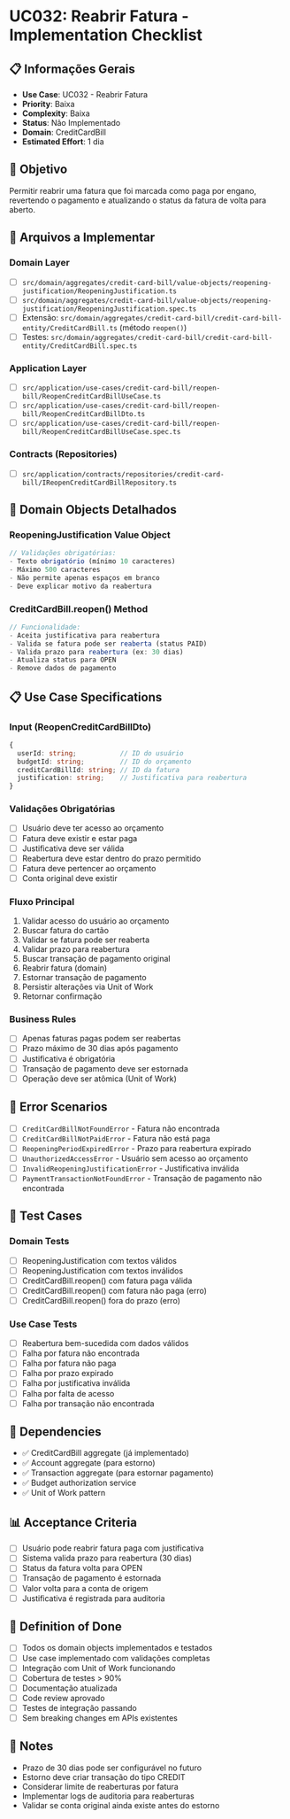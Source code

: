 # UC032: Reabrir Fatura - Implementation Checklist

## 📋 **Informações Gerais**
- **Use Case**: UC032 - Reabrir Fatura
- **Priority**: Baixa
- **Complexity**: Baixa
- **Status**: Não Implementado
- **Domain**: CreditCardBill
- **Estimated Effort**: 1 dia

## 🎯 **Objetivo**
Permitir reabrir uma fatura que foi marcada como paga por engano, revertendo o pagamento e atualizando o status da fatura de volta para aberto.

## 📁 **Arquivos a Implementar**

### **Domain Layer**
- [ ] `src/domain/aggregates/credit-card-bill/value-objects/reopening-justification/ReopeningJustification.ts`
- [ ] `src/domain/aggregates/credit-card-bill/value-objects/reopening-justification/ReopeningJustification.spec.ts`
- [ ] Extensão: `src/domain/aggregates/credit-card-bill/credit-card-bill-entity/CreditCardBill.ts` (método `reopen()`)
- [ ] Testes: `src/domain/aggregates/credit-card-bill/credit-card-bill-entity/CreditCardBill.spec.ts`

### **Application Layer**
- [ ] `src/application/use-cases/credit-card-bill/reopen-bill/ReopenCreditCardBillUseCase.ts`
- [ ] `src/application/use-cases/credit-card-bill/reopen-bill/ReopenCreditCardBillDto.ts`
- [ ] `src/application/use-cases/credit-card-bill/reopen-bill/ReopenCreditCardBillUseCase.spec.ts`

### **Contracts (Repositories)**
- [ ] `src/application/contracts/repositories/credit-card-bill/IReopenCreditCardBillRepository.ts`

## 🧱 **Domain Objects Detalhados**

### **ReopeningJustification Value Object**
```typescript
// Validações obrigatórias:
- Texto obrigatório (mínimo 10 caracteres)
- Máximo 500 caracteres
- Não permite apenas espaços em branco
- Deve explicar motivo da reabertura
```

### **CreditCardBill.reopen() Method**
```typescript
// Funcionalidade:
- Aceita justificativa para reabertura
- Valida se fatura pode ser reaberta (status PAID)
- Valida prazo para reabertura (ex: 30 dias)
- Atualiza status para OPEN
- Remove dados de pagamento
```

## 📋 **Use Case Specifications**

### **Input (ReopenCreditCardBillDto)**
```typescript
{
  userId: string;           // ID do usuário
  budgetId: string;         // ID do orçamento
  creditCardBillId: string; // ID da fatura
  justification: string;    // Justificativa para reabertura
}
```

### **Validações Obrigatórias**
- [ ] Usuário deve ter acesso ao orçamento
- [ ] Fatura deve existir e estar paga
- [ ] Justificativa deve ser válida
- [ ] Reabertura deve estar dentro do prazo permitido
- [ ] Fatura deve pertencer ao orçamento
- [ ] Conta original deve existir

### **Fluxo Principal**
1. Validar acesso do usuário ao orçamento
2. Buscar fatura do cartão
3. Validar se fatura pode ser reaberta
4. Validar prazo para reabertura
5. Buscar transação de pagamento original
6. Reabrir fatura (domain)
7. Estornar transação de pagamento
8. Persistir alterações via Unit of Work
10. Retornar confirmação

### **Business Rules**
- [ ] Apenas faturas pagas podem ser reabertas
- [ ] Prazo máximo de 30 dias após pagamento
- [ ] Justificativa é obrigatória
- [ ] Transação de pagamento deve ser estornada
- [ ] Operação deve ser atômica (Unit of Work)

## 🚫 **Error Scenarios**
- [ ] `CreditCardBillNotFoundError` - Fatura não encontrada
- [ ] `CreditCardBillNotPaidError` - Fatura não está paga
- [ ] `ReopeningPeriodExpiredError` - Prazo para reabertura expirado
- [ ] `UnauthorizedAccessError` - Usuário sem acesso ao orçamento
- [ ] `InvalidReopeningJustificationError` - Justificativa inválida
- [ ] `PaymentTransactionNotFoundError` - Transação de pagamento não encontrada

## 🧪 **Test Cases**

### **Domain Tests**
- [ ] ReopeningJustification com textos válidos
- [ ] ReopeningJustification com textos inválidos
- [ ] CreditCardBill.reopen() com fatura paga válida
- [ ] CreditCardBill.reopen() com fatura não paga (erro)
- [ ] CreditCardBill.reopen() fora do prazo (erro)

### **Use Case Tests**
- [ ] Reabertura bem-sucedida com dados válidos
- [ ] Falha por fatura não encontrada
- [ ] Falha por fatura não paga
- [ ] Falha por prazo expirado
- [ ] Falha por justificativa inválida
- [ ] Falha por falta de acesso
- [ ] Falha por transação não encontrada

## 🔗 **Dependencies**
- ✅ CreditCardBill aggregate (já implementado)
- ✅ Account aggregate (para estorno)
- ✅ Transaction aggregate (para estornar pagamento)
- ✅ Budget authorization service
- ✅ Unit of Work pattern

## 📊 **Acceptance Criteria**
- [ ] Usuário pode reabrir fatura paga com justificativa
- [ ] Sistema valida prazo para reabertura (30 dias)
- [ ] Status da fatura volta para OPEN
- [ ] Transação de pagamento é estornada
- [ ] Valor volta para a conta de origem
- [ ] Justificativa é registrada para auditoria

## 🚀 **Definition of Done**
- [ ] Todos os domain objects implementados e testados
- [ ] Use case implementado com validações completas
- [ ] Integração com Unit of Work funcionando
- [ ] Cobertura de testes > 90%
- [ ] Documentação atualizada
- [ ] Code review aprovado
- [ ] Testes de integração passando
- [ ] Sem breaking changes em APIs existentes

## 📝 **Notes**
- Prazo de 30 dias pode ser configurável no futuro
- Estorno deve criar transação do tipo CREDIT
- Considerar limite de reaberturas por fatura
- Implementar logs de auditoria para reaberturas
- Validar se conta original ainda existe antes do estorno
